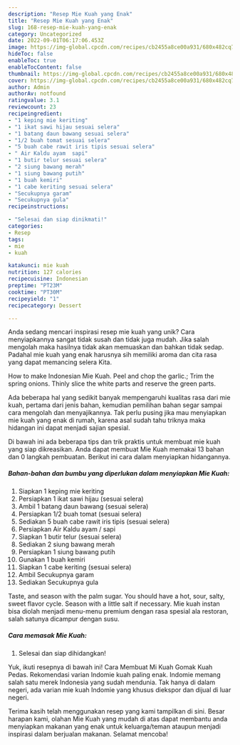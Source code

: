 ```yaml
---
description: "Resep Mie Kuah yang Enak"
title: "Resep Mie Kuah yang Enak"
slug: 168-resep-mie-kuah-yang-enak
category: Uncategorized
date: 2022-09-01T06:17:06.453Z
image: https://img-global.cpcdn.com/recipes/cb2455a8ce00a931/680x482cq70/mie-kuah-foto-resep-utama.jpg
hideToc: false
enableToc: true
enableTocContent: false
thumbnail: https://img-global.cpcdn.com/recipes/cb2455a8ce00a931/680x482cq70/mie-kuah-foto-resep-utama.jpg
cover: https://img-global.cpcdn.com/recipes/cb2455a8ce00a931/680x482cq70/mie-kuah-foto-resep-utama.jpg
author: Admin
authorAv: notfound
ratingvalue: 3.1
reviewcount: 23
recipeingredient:
- "1 keping mie keriting"
- "1 ikat sawi hijau sesuai selera"
- "1 batang daun bawang sesuai selera"
- "1/2 buah tomat sesuai selera"
- "5 buah cabe rawit iris tipis sesuai selera"
- " Air Kaldu ayam  sapi"
- "1 butir telur sesuai selera"
- "2 siung bawang merah"
- "1 siung bawang putih"
- "1 buah kemiri"
- "1 cabe keriting sesuai selera"
- "Secukupnya garam"
- "Secukupnya gula"
recipeinstructions:

- "Selesai dan siap dinikmati!"
categories:
- Resep
tags:
- mie
- kuah

katakunci: mie kuah 
nutrition: 127 calories
recipecuisine: Indonesian
preptime: "PT23M"
cooktime: "PT30M"
recipeyield: "1"
recipecategory: Dessert

---
```





Anda sedang mencari inspirasi resep mie kuah yang unik? Cara menyiapkannya sangat tidak susah dan tidak juga mudah. Jika salah mengolah maka hasilnya tidak akan memuaskan dan bahkan tidak sedap. Padahal mie kuah yang enak harusnya sih memiliki aroma dan cita rasa yang dapat memancing selera Kita.





How to make Indonesian Mie Kuah. Peel and chop the garlic.; Trim the spring onions. Thinly slice the white parts and reserve the green parts.

Ada beberapa hal yang sedikit banyak mempengaruhi kualitas rasa dari mie kuah, pertama dari jenis bahan, kemudian pemilihan bahan segar sampai cara mengolah dan menyajikannya. Tak perlu pusing jika mau menyiapkan mie kuah yang enak di rumah, karena asal sudah tahu triknya maka hidangan ini dapat menjadi sajian spesial.






Di bawah ini ada beberapa tips dan trik praktis untuk membuat mie kuah yang siap dikreasikan. Anda dapat membuat Mie Kuah memakai 13 bahan dan 0 langkah pembuatan. Berikut ini cara dalam menyiapkan hidangannya.

<!--inarticleads1-->

##### Bahan-bahan dan bumbu yang diperlukan dalam menyiapkan Mie Kuah:

1. Siapkan 1 keping mie keriting
1. Persiapkan 1 ikat sawi hijau (sesuai selera)
1. Ambil 1 batang daun bawang (sesuai selera)
1. Persiapkan 1/2 buah tomat (sesuai selera)
1. Sediakan 5 buah cabe rawit iris tipis (sesuai selera)
1. Persiapkan  Air Kaldu ayam / sapi
1. Siapkan 1 butir telur (sesuai selera)
1. Sediakan 2 siung bawang merah
1. Persiapkan 1 siung bawang putih
1. Gunakan 1 buah kemiri
1. Siapkan 1 cabe keriting (sesuai selera)
1. Ambil Secukupnya garam
1. Sediakan Secukupnya gula


Taste, and season with the palm sugar. You should have a hot, sour, salty, sweet flavor cycle. Season with a little salt if necessary. Mie kuah instan bisa diolah menjadi menu-menu premium dengan rasa spesial ala restoran, salah satunya dicampur dengan susu. 

<!--inarticleads2-->

##### Cara memasak Mie Kuah:


1. Selesai dan siap dihidangkan!

Yuk, ikuti resepnya di bawah ini! Cara Membuat Mi Kuah Gomak Kuah Pedas. Rekomendasi varian Indomie kuah paling enak. Indomie memang salah satu merek Indonesia yang sudah mendunia. Tak hanya di dalam negeri, ada varian mie kuah Indomie yang khusus diekspor dan dijual di luar negeri. 

Terima kasih telah menggunakan resep yang kami tampilkan di sini. Besar harapan kami, olahan Mie Kuah yang mudah di atas dapat membantu anda menyiapkan makanan yang enak untuk keluarga/teman ataupun menjadi inspirasi dalam berjualan makanan. Selamat mencoba!
